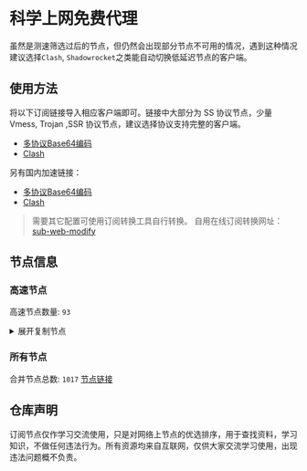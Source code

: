 # 科学上网免费代理

虽然是测速筛选过后的节点，但仍然会出现部分节点不可用的情况，遇到这种情况建议选择`Clash`, `Shadowrocket`之类能自动切换低延迟节点的客户端。

## 使用方法
将以下订阅链接导入相应客户端即可。链接中大部分为 SS 协议节点，少量 Vmess, Trojan ,SSR 协议节点，建议选择协议支持完整的客户端。

- [多协议Base64编码](https://raw.githubusercontent.com/csh77889900/TFP/master/Eternity)
- [Clash](https://raw.githubusercontent.com/csh77889900/TFP/master/Eternity.yaml)

另有国内加速链接：

- [多协议Base64编码](https://fastly.jsdelivr.net/gh/csh77889900/TFP@master/Eternity)
- [Clash](https://fastly.jsdelivr.net/gh/csh77889900/TFP@master/Eternity.yaml)


>需要其它配置可使用订阅转换工具自行转换。
>自用在线订阅转换网址：[sub-web-modify](https://sub.v1.mk/)

## 节点信息
### 高速节点
高速节点数量: `93`
<details>
  <summary>展开复制节点</summary>

    vmess://eyJ2IjoiMiIsInBzIjoi8J+HsPCfh7cg6Z+p5Zu9XzEwMjQwMDEiLCJhZGQiOiIxNDYuNTYuMTc0LjMxIiwicG9ydCI6IjgwODAiLCJ0eXBlIjoibm9uZSIsImlkIjoiYzJlYjVmZjgtNTA4ZC00MTAwLWUwY2EtOTczOWY0ZDFjNTJjIiwiYWlkIjoiMCIsIm5ldCI6IndzIiwicGF0aCI6Ii90Z0BoZXJoZXJvNiIsImhvc3QiOiIiLCJ0bHMiOiIifQ==
    vmess://eyJ2IjoiMiIsInBzIjoi8J+HrfCfh7AgZ2l0aHViLmNvbS9mcmVlZnEgLSDpppnmuK/ln47luILnlLXorq/mnInpmZDlhazlj7ggMTMiLCJhZGQiOiJoa3RkZG5zLmFpa3VuYXBwLmNvbSIsInBvcnQiOiI4MCIsInR5cGUiOiJub25lIiwiaWQiOiIxZTYzZjk5OS03NTUzLTQ2YzAtOTNlYi02NWI2NTUzZTFiZGUiLCJhaWQiOiIwIiwibmV0Ijoid3MiLCJwYXRoIjoiL2hrYm4iLCJob3N0Ijoic2FubWFvMTcuaGtibi5uLm9wdGFnZS5tb2UiLCJ0bHMiOiIifQ==
    vmess://eyJ2IjoiMiIsInBzIjoi8J+Hr/Cfh7UgVk0tVENQLU5BIPCfh6/wn4e1IEpQLTE0MC44My42My4zODI0NDQ1IPCfk6EgUElORy0yMTUuNzQtTVMiLCJhZGQiOiIxNDAuODMuNjMuMzgiLCJwb3J0IjoiMjQ0NDUiLCJ0eXBlIjoibm9uZSIsImlkIjoiOTRjNWVmMzctNGQ4Mi00OWY5LWM2MjQtZjAxMjU5Mzc0YTE3IiwiYWlkIjoiMCIsIm5ldCI6InRjcCIsInBhdGgiOiIvaGtibiIsImhvc3QiOiJzYW5tYW8xNy5oa2JuLm4ub3B0YWdlLm1vZSIsInRscyI6IiJ9
    ss://YWVzLTI1Ni1jZmI6YW1hem9uc2tyMDU@13.212.101.70:443#%F0%9F%87%B8%F0%9F%87%AC%2014%7C%F0%9F%87%B8%F0%9F%87%AC%20%E6%96%B0%E5%8A%A0%E5%9D%A1%E7%89%B9%E6%AE%8A%7C%40ripaojiedian
    vmess://eyJ2IjoiMiIsInBzIjoi8J+HuPCfh6wg5paw5Yqg5Z2hXzEwMjQwODMiLCJhZGQiOiJzaTIuMDl2cG4uY29tIiwicG9ydCI6IjgwIiwidHlwZSI6Im5vbmUiLCJpZCI6IjNjOTA2YmFiLTNiODYtNGZhMi1iN2EzLWYyYzYwZTE1OWRiNCIsImFpZCI6IjAiLCJuZXQiOiJ3cyIsInBhdGgiOiIvdm1lc3MvIiwiaG9zdCI6InNpMi4wOXZwbi5jb20iLCJ0bHMiOiIifQ==
    ss://YWVzLTEyOC1nY206MmNmYzRjNTgtODhjYi00ZTAwLTk5NzctZWYwYTM3NTU5YTIy@sz.cny.page:11536#%F0%9F%87%A8%F0%9F%87%B3%20Relay%20%F0%9F%87%B9%F0%9F%87%BC%20Taiwan%28ChatGPT%29%2003%20TG%40SSRSUB
    ss://Y2hhY2hhMjAtaWV0Zi1wb2x5MTMwNTpiNmJmOGYxMi03MmQ4LTQ3MGUtOWJlYS05NTQ1N2ZkMjQ5NDk@api-wx-4.rancho.gay:50110#%F0%9F%87%A8%F0%9F%87%B3%20Relay%20%F0%9F%87%B9%F0%9F%87%BC%20Taiwan%28ChatGPT%29%2035%20TG%40SSRSUB
    ss://Y2hhY2hhMjAtaWV0Zi1wb2x5MTMwNTpkNWRkMzcxYy0xMWRiLTRjZmItYjQ1OC0wNzJmMGZiZDBlMTg@catlog.flareai.science:15543#%F0%9F%87%AD%F0%9F%87%B0%20Relay%20%F0%9F%87%AD%F0%9F%87%B0%20Hong%20Kong%2003%20TG%40SSRSUB
    ss://YWVzLTEyOC1nY206ZGU0Njc3NjgtODU0MC00M2RlLTg4YTQtNzI5OWEyYmJlYWVj@03.xn--8fr22cd4k1m9c.cn:44521#%F0%9F%87%AD%F0%9F%87%B0%20Relay%20%F0%9F%87%AD%F0%9F%87%B0%20Hong%20Kong%2048%20TG%40SSRSUB
    ss://YWVzLTI1Ni1nY206YmIwZjE1NjgtNGNiMy00OTBkLTgyYzQtZjY1NDQ1NWNkMDdj@gzdx.jcnode.top:40002#%F0%9F%87%AD%F0%9F%87%B0%20Relay%20%F0%9F%87%AD%F0%9F%87%B0%20Hong%20Kong%2053%20TG%40SSRSUB
    ss://Y2hhY2hhMjAtaWV0Zi1wb2x5MTMwNTpmZDZiMDMxZS03YjM1LTQ3MTYtOGU1My0wNjBjNzU1YjUyNTk@zjcu.lele233.top:26111#%F0%9F%87%AD%F0%9F%87%B0%20Relay%20%F0%9F%87%AD%F0%9F%87%B0%20Hong%20Kong%28ChatGPT%29%2006%20TG%40SSRSUB
    ss://YWVzLTI1Ni1nY206YzE3YTEwMGMtYzgxNi00N2E5LTljYzYtYWIwNmFhY2MxMWI3@hk3.linghun3.xyz:40002#%F0%9F%87%AD%F0%9F%87%B0%20Relay%20%F0%9F%87%AD%F0%9F%87%B0%20Hong%20Kong%28ChatGPT%29%2026%20TG%40SSRSUB
    ss://Y2hhY2hhMjAtaWV0Zi1wb2x5MTMwNTowOGMwMDQxZS0xMDVlLTQzYjctOTYyNy1iMjhlOGY2MmZkMDA@gdcm.v-too.cloud:37532#%F0%9F%87%AF%F0%9F%87%B5%20Relay%20%F0%9F%87%AF%F0%9F%87%B5%20Japan%2001%20TG%40SSRSUB
    ss://Y2hhY2hhMjAtaWV0Zi1wb2x5MTMwNTpmNGVmNzU3YS0zZDBjLTQxMjYtYjQwOS03Njc1ZjdkYThhNmM@zf.678889.xyz:44012#%F0%9F%87%AF%F0%9F%87%B5%20Relay%20%F0%9F%87%AF%F0%9F%87%B5%20Japan%2010%20TG%40SSRSUB
    ss://YWVzLTEyOC1nY206NjY1MmE1MTctMzZkYS00ZGI0LTk2MDctMzI2YzJkYjlhYTcw@piniasg01.abbblog.xyz:37908#%F0%9F%87%B8%F0%9F%87%AC%20Relay%20%F0%9F%87%B8%F0%9F%87%AC%20Singapore%2001%20TG%40SSRSUB
    ss://YWVzLTEyOC1nY206YzE3YTEwMGMtYzgxNi00N2E5LTljYzYtYWIwNmFhY2MxMWI3@sg2.linghun3.xyz:40009#%F0%9F%87%B8%F0%9F%87%AC%20Relay%20%F0%9F%87%B8%F0%9F%87%AC%20Singapore%28ChatGPT%29%2019%20TG%40SSRSUB
    trojan://c39d5e05-3d06-317e-b5ca-e2f71b661570@azhj.xifasd.top:20767?allowInsecure=0&sni=ssl.ssl12.xyz#%F0%9F%87%A8%F0%9F%87%B3%20Relay%20%F0%9F%87%B9%F0%9F%87%BC%20Taiwan%28ChatGPT%29%2002%20TG%40SSRSUB
    trojan://bd1f1b56-631b-308e-9f48-ec4a1d97aeaf@gg.xn--gmqa02ag57d.com:36821?allowInsecure=0&sni=z262.hongkongnode.top#%F0%9F%87%A8%F0%9F%87%B3%20Relay%20%F0%9F%87%B9%F0%9F%87%BC%20Taiwan%28ChatGPT%29%2023%20TG%40SSRSUB
    trojan://2dbe179f-47b2-46e9-bf58-bd7f68c491a3@a006.zhuan99.men:10006?allowInsecure=0&sni=zhu.99ton.men#%F0%9F%87%A8%F0%9F%87%B3%20Relay%20%F0%9F%87%B9%F0%9F%87%BC%20Taiwan%28ChatGPT%29%2024%20TG%40SSRSUB
    trojan://6d9d7c53-3dcd-43bf-b60c-cac077817077@805tw.ljydw.top:443?allowInsecure=0&sni=805tw.ljydw.top#%F0%9F%87%A8%F0%9F%87%B3%20Taiwan%28ChatGPT%29%2009%20TG%40SSRSUB
    trojan://6d9d7c53-3dcd-43bf-b60c-cac077817077@0309tw.ljydw.top:443?allowInsecure=0&sni=0309tw.ljydw.top#%F0%9F%87%A8%F0%9F%87%B3%20Taiwan%28ChatGPT%29%2010%20TG%40SSRSUB
    trojan://6d9d7c53-3dcd-43bf-b60c-cac077817077@419tw.ljydw.top:443?allowInsecure=0&sni=419tw.ljydw.top#%F0%9F%87%A8%F0%9F%87%B3%20Taiwan%28ChatGPT%29%2022%20TG%40SSRSUB
    trojan://6d9d7c53-3dcd-43bf-b60c-cac077817077@625tw.ljydw.top:80?allowInsecure=0&sni=625tw.ljydw.top#%F0%9F%87%A8%F0%9F%87%B3%20Taiwan%28ChatGPT%29%2029%20TG%40SSRSUB
    trojan://a21e5380-7711-4c6d-af44-e6210e5436af@hk19.microsoftjs.top:443?allowInsecure=0#%F0%9F%87%AD%F0%9F%87%B0%20Hong%20Kong%2001%20TG%40SSRSUB
    trojan://be8b8f45-a290-4405-8699-ffeb07f3ee24@16.162.44.241:443?allowInsecure=0&sni=16-163-218-240.nhost.00cdn.com#%F0%9F%87%AD%F0%9F%87%B0%20Hong%20Kong%2005%20TG%40SSRSUB
    trojan://2dbe179f-47b2-46e9-bf58-bd7f68c491a3@a017.zhuan99.men:10017?allowInsecure=0&sni=zhu.99ton.men#%F0%9F%87%AD%F0%9F%87%B0%20Relay%20%F0%9F%87%AD%F0%9F%87%B0%20Hong%20Kong%2029%20TG%40SSRSUB
    trojan://2dbe179f-47b2-46e9-bf58-bd7f68c491a3@a001.zhuan99.men:10001?allowInsecure=0&sni=zhu.99ton.men#%F0%9F%87%AD%F0%9F%87%B0%20Relay%20%F0%9F%87%AD%F0%9F%87%B0%20Hong%20Kong%2032%20TG%40SSRSUB
    trojan://2dbe179f-47b2-46e9-bf58-bd7f68c491a3@a015.zhuan99.men:10015?allowInsecure=0&sni=zhu.99ton.men#%F0%9F%87%AD%F0%9F%87%B0%20Relay%20%F0%9F%87%AD%F0%9F%87%B0%20Hong%20Kong%2045%20TG%40SSRSUB
    trojan://6d9d7c53-3dcd-43bf-b60c-cac077817077@330hk02.ljydw.top:14433?allowInsecure=0&sni=330hk02.ljydw.top#%F0%9F%87%B8%F0%9F%87%AC%20Singapore%2006%20TG%40SSRSUB
    trojan://6d9d7c53-3dcd-43bf-b60c-cac077817077@330sg01.ljydw.top:14439?allowInsecure=0&sni=330sg01.ljydw.top#%F0%9F%87%B8%F0%9F%87%AC%20Singapore%2048%20TG%40SSRSUB
    ss://YWVzLTEyOC1nY206ZWQ1MzI1MWQtODNlYi00M2ZhLTk0MzktYjFiYzQ1YmY3Y2Ez@cdn.alibaba-kunlun.com:14107#%F0%9F%87%A8%F0%9F%87%B3%20Relay%20%F0%9F%87%B9%F0%9F%87%BC%20Taiwan%28ChatGPT%29%2033%20TG%40SSRSUB
    vmess://eyJ2IjoiMiIsInBzIjoi8J+HqPCfh7Mg5Y+w5rm+XzEwMjQwNDciLCJhZGQiOiJ5MWt0dzEua296b3cuY29tIiwicG9ydCI6IjEyMjkwIiwidHlwZSI6Im5vbmUiLCJpZCI6ImZjOTA5OWM3LWJlNDgtNGRkNS04YzVhLWZkNmZhMTRlNzRjMiIsImFpZCI6IjAiLCJuZXQiOiJ0Y3AiLCJwYXRoIjoiLyIsImhvc3QiOiIzMzBzZzAxLmxqeWR3LnRvcCIsInRscyI6IiJ9
    vmess://eyJ2IjoiMiIsInBzIjoi8J+HuPCfh6wg5paw5Yqg5Z2hXzEwMjQwODIiLCJhZGQiOiIxOC4xNDEuMTkyLjE2NSIsInBvcnQiOiIxNTkxNiIsInR5cGUiOiJub25lIiwiaWQiOiJiN2FmNzhkMS0xNjY2LTRmMjAtZmRhMC0wOWI2MDIxOWU2OTgiLCJhaWQiOiIwIiwibmV0Ijoid3MiLCJwYXRoIjoiLyIsImhvc3QiOiIiLCJ0bHMiOiIifQ==
    ss://YWVzLTEyOC1nY206YzE3YTEwMGMtYzgxNi00N2E5LTljYzYtYWIwNmFhY2MxMWI3@tw1.linghun3.xyz:40004#%F0%9F%87%A8%F0%9F%87%B3%20Relay%20%F0%9F%87%B9%F0%9F%87%BC%20Taiwan%28ChatGPT%29%2017%20TG%40SSRSUB
    vmess://eyJ2IjoiMiIsInBzIjoi8J+HuPCfh6wg5paw5Yqg5Z2hXzEwMjQwOTIiLCJhZGQiOiJzaTRjby4wOXZwbi5jb20iLCJwb3J0IjoiODAiLCJ0eXBlIjoibm9uZSIsImlkIjoiMDM0ZjdlODgtNTYxYS00ZmI5LWI5MTctNGFiMzM0M2I2NzU1IiwiYWlkIjoiMCIsIm5ldCI6IndzIiwicGF0aCI6Ii92bWVzcy8iLCJob3N0Ijoic2k0Y28uMDl2cG4uY29tIiwidGxzIjoiIn0=
    vmess://eyJ2IjoiMiIsInBzIjoi8J+Hr/Cfh7Ug5pel5pysXzEwMjQyMjciLCJhZGQiOiJvcmEtanA1LmNvdS5nYXkiLCJwb3J0IjoiMjA0MDIiLCJ0eXBlIjoibm9uZSIsImlkIjoiZmM5MDk5YzctYmU0OC00ZGQ1LThjNWEtZmQ2ZmExNGU3NGMyIiwiYWlkIjoiMCIsIm5ldCI6InRjcCIsInBhdGgiOiIvdm1lc3MvIiwiaG9zdCI6InNpNGNvLjA5dnBuLmNvbSIsInRscyI6IiJ9
    vmess://eyJ2IjoiMiIsInBzIjoi8J+Hr/Cfh7UgZ2l0aHViLmNvbS9mcmVlZnEgLSDml6XmnKzkuJzkuqxMaW5vZGXmlbDmja7kuK3lv4MgMSIsImFkZCI6InY2LjU4MzE4MS54eXoiLCJwb3J0IjoiODAiLCJ0eXBlIjoibm9uZSIsImlkIjoiNTYxZDk1MzMtZTIwYS00ZmYwLTgzZDQtODBkMGNjNTg4ZGZiIiwiYWlkIjoiMCIsIm5ldCI6IndzIiwicGF0aCI6Ii8iLCJob3N0IjoidjYuNTgzMTgxLnh5eiIsInRscyI6IiJ9
    ss://YWVzLTEyOC1nY206YzE3YTEwMGMtYzgxNi00N2E5LTljYzYtYWIwNmFhY2MxMWI3@tw2.linghun3.xyz:40005#%F0%9F%87%A8%F0%9F%87%B3%20Relay%20%F0%9F%87%B9%F0%9F%87%BC%20Taiwan%28ChatGPT%29%2016%20TG%40SSRSUB
    vmess://eyJ2IjoiMiIsInBzIjoi8J+HsPCfh7cg6Z+p5Zu9XzEwMjQwNzAiLCJhZGQiOiJvcmEta3I0LmNvdS5nYXkiLCJwb3J0IjoiMjQ2MDIiLCJ0eXBlIjoibm9uZSIsImlkIjoiZmM5MDk5YzctYmU0OC00ZGQ1LThjNWEtZmQ2ZmExNGU3NGMyIiwiYWlkIjoiMCIsIm5ldCI6InRjcCIsInBhdGgiOiIvIiwiaG9zdCI6InY2LjU4MzE4MS54eXoiLCJ0bHMiOiIifQ==
    vmess://eyJ2IjoiMiIsInBzIjoi8J+HuPCfh6wgZ2l0aHViLmNvbS9mcmVlZnEgLSDmlrDliqDlnaFPVkggOCIsImFkZCI6IjEzOS45OS45MS45NSIsInBvcnQiOiI0NDMiLCJ0eXBlIjoibm9uZSIsImlkIjoiYzAxNTY0NTEtNGVmYi00NWUyLTg0ZmMtOGQzMTVjNDY1MGRiIiwiYWlkIjoiMzIiLCJuZXQiOiJ0Y3AiLCJwYXRoIjoiLyIsImhvc3QiOiJ2Ni41ODMxODEueHl6IiwidGxzIjoiIn0=
    vmess://eyJ2IjoiMiIsInBzIjoi8J+Hr/Cfh7UgZ2l0aHViLmNvbS9mcmVlZnEgLSDml6XmnKzkuJzkuqxMaW5vZGXmlbDmja7kuK3lv4MgMTYiLCJhZGQiOiIxNzIuMTA1LjIxOS4xOCIsInBvcnQiOiI0NDMiLCJ0eXBlIjoibm9uZSIsImlkIjoiOTI3MDk0ZDMtZDY3OC00NzYzLTg1OTEtZTI0MGQwYmNhZTg3IiwiYWlkIjoiMCIsIm5ldCI6IndzIiwicGF0aCI6Ii8iLCJob3N0IjoiIiwidGxzIjoidGxzIn0=
    vmess://eyJ2IjoiMiIsInBzIjoi8J+Hr/Cfh7UgZ2l0aHViLmNvbS9mcmVlZnEgLSDml6XmnKzkuJzkuqxQRUcgVEVDSCAxOCIsImFkZCI6IjEwNC4yMzMuMjQwLjU5IiwicG9ydCI6IjQ0MyIsInR5cGUiOiJub25lIiwiaWQiOiI0MTgwNDhhZi1hMjkzLTRiOTktOWIwYy05OGNhMzU4MGRkMjQiLCJhaWQiOiI2NCIsIm5ldCI6IndzIiwicGF0aCI6Ii8iLCJob3N0IjoiMTA0LjIzMy4yNDAuNTkiLCJ0bHMiOiJ0bHMifQ==
    vmess://eyJ2IjoiMiIsInBzIjoi8J+HqPCfh7MgbWF0dGtheWRpYXJ5LmNvbXzkuK3lm73lj7Dmub4oVFcpVGFpd2FuL0NpdHlPZmZpY2VfMiIsImFkZCI6IjYxLjIyMi4yMDIuMTQwIiwicG9ydCI6IjMzNzkyIiwidHlwZSI6Im5vbmUiLCJpZCI6ImU1NWNkMTgyLTAxYjAtNGZiNy1hNTEwLTM2MzcwMWE0OTFjNSIsImFpZCI6IjAiLCJuZXQiOiJ3cyIsInBhdGgiOiIvIiwiaG9zdCI6IiIsInRscyI6IiJ9
    vmess://eyJ2IjoiMiIsInBzIjoi8J+HrfCfh7AgbWF0dGtheWRpYXJ5LmNvbXzkuK3lm73pppnmuK8v5Lit5Zu95Y+w5rm+KENOKUNoaW5hL1NoZW56aGVuL+Wwj+S4nOeahOeoi+W6j+acquiDveeyvuWHhuivhuWIqyjlj6/og73mmK/kuK3ovazoioLngrkpXzMiLCJhZGQiOiJWMTA0LmJncG5ldC50b3AiLCJwb3J0IjoiMjYxMDQiLCJ0eXBlIjoibm9uZSIsImlkIjoiZWYzNjFjODMtOGI4OS0zOTUwLTljOWItNmNjYzE3N2U2Mjg1IiwiYWlkIjoiMCIsIm5ldCI6IndzIiwicGF0aCI6Ii9hZG1pbiIsImhvc3QiOiJWMTA0LmJncG5ldC50b3AiLCJ0bHMiOiIifQ==
    vmess://eyJ2IjoiMiIsInBzIjoi8J+HuvCfh7gg576O5Zu9XzEwMjQzOTEiLCJhZGQiOiI0NS43Ny4xNjcuMTM3IiwicG9ydCI6IjgwIiwidHlwZSI6Im5vbmUiLCJpZCI6ImZmODVhMmViLTVjZWYtNDlhMy1lOTY5LWY1MjdmZjhmNDE2NyIsImFpZCI6IjAiLCJuZXQiOiJ3cyIsInBhdGgiOiIvIiwiaG9zdCI6IjQ1Ljc3LjE2Ny4xMzciLCJ0bHMiOiIifQ==
    vmess://eyJ2IjoiMiIsInBzIjoi8J+HqPCfh6Yg5Yqg5ou/5aSnIDE4OSIsImFkZCI6IjEwNC4yMS4yNC4xNjgiLCJwb3J0IjoiODQ0MyIsInR5cGUiOiJub25lIiwiaWQiOiI4NzRhNjBjZC1mMDk5LTQ5OWEtOGFlZS1lNDYwNmNjZjNlODYiLCJhaWQiOiIwIiwibmV0Ijoid3MiLCJwYXRoIjoiLyIsImhvc3QiOiJub21vcmUuaGlkZWlwLnRrIiwidGxzIjoidGxzIn0=
    vmess://eyJ2IjoiMiIsInBzIjoi8J+HqPCfh6Yg5Yqg5ou/5aSnIDE3NiIsImFkZCI6Im5vbW9yZS5oaWRlaXAudGsiLCJwb3J0IjoiODQ0MyIsInR5cGUiOiJub25lIiwiaWQiOiI4NzRhNjBjZC1mMDk5LTQ5OWEtOGFlZS1lNDYwNmNjZjNlODYiLCJhaWQiOiIwIiwibmV0Ijoid3MiLCJwYXRoIjoiLyIsImhvc3QiOiJub21vcmUuaGlkZWlwLnRrIiwidGxzIjoidGxzIn0=
    vmess://eyJ2IjoiMiIsInBzIjoi8J+HqPCfh6Yg5Yqg5ou/5aSnIDE5MyIsImFkZCI6IjEwNC4xNy44NC44MiIsInBvcnQiOiI4ODgwIiwidHlwZSI6Im5vbmUiLCJpZCI6IjRiNWU0NTY1LTMyMmYtNDIyMy1hODkxLTc4YTg0ZjE4OTcyNiIsImFpZCI6IjAiLCJuZXQiOiJ3cyIsInBhdGgiOiIvWFEyV0NhMjlqZkRNMjVHQmNiblEiLCJob3N0IjoicG9sYW5kLnlqMjAyMi5ncSIsInRscyI6IiJ9
    vmess://eyJ2IjoiMiIsInBzIjoi8J+HuvCfh7gg576O5Zu9XzEwMjQyMzciLCJhZGQiOiIxNzIuNjcuMjI5LjM1IiwicG9ydCI6IjIwODYiLCJ0eXBlIjoibm9uZSIsImlkIjoiNThmZTE1NDItNTI5MC00MGFkLTgxNWEtNzc3MDdhODFhZmU1IiwiYWlkIjoiMCIsIm5ldCI6IndzIiwicGF0aCI6Ii9JT2ViaExNaGwxQ1RiRkhiTDk1bXlmUlgyIiwiaG9zdCI6ImNhNi50ZWhtZTEwMC5mdW4iLCJ0bHMiOiIifQ==
    vmess://eyJ2IjoiMiIsInBzIjoi8J+HuvCfh7gg576O5Zu9XzEwMjQyNDAiLCJhZGQiOiIxNzIuNjcuMjI5LjM5IiwicG9ydCI6IjIwODYiLCJ0eXBlIjoibm9uZSIsImlkIjoiNThmZTE1NDItNTI5MC00MGFkLTgxNWEtNzc3MDdhODFhZmU1IiwiYWlkIjoiMCIsIm5ldCI6IndzIiwicGF0aCI6Ii9JT2ViaExNaGwxQ1RiRkhiTDk1bXlmUlgyIiwiaG9zdCI6ImNhNi50ZWhtZTEwMC5mdW4iLCJ0bHMiOiIifQ==
    vmess://eyJ2IjoiMiIsInBzIjoiVVNfMTAiLCJhZGQiOiIxMzguMi4xNS4yMyIsInBvcnQiOiI0NjM3MCIsInR5cGUiOiJub25lIiwiaWQiOiI5OTgxNTFlNS0wYmM1LTQzNzctZTM5MC1jNDFiYjI2ZmRkMGMiLCJhaWQiOiIwIiwibmV0IjoidGNwIiwicGF0aCI6Ii9JT2ViaExNaGwxQ1RiRkhiTDk1bXlmUlgyIiwiaG9zdCI6ImNhNi50ZWhtZTEwMC5mdW4iLCJ0bHMiOiIifQ==
    vmess://eyJ2IjoiMiIsInBzIjoi8J+HuvCfh7ggVjAwMi0tVVMt5LuY6LS55o6o6I2QZGxqLnRmL3NzcnN1YiIsImFkZCI6Im5zMS52Mi12aXAuZnVuIiwicG9ydCI6IjgwODAiLCJ0eXBlIjoibm9uZSIsImlkIjoiZDNmODMwYTItMjA1YS00YmJhLWE3Y2EtNWU4Nzg5OWFjMDRkIiwiYWlkIjoiMCIsIm5ldCI6IndzIiwicGF0aCI6Ii9hcGkvdjMvZG93bmxvYWQuZ2V0RmlsZSIsImhvc3QiOiJzc3JzdWIudjAxLnNzcnN1Yi5jb20iLCJ0bHMiOiIifQ==
    vmess://eyJ2IjoiMiIsInBzIjoi8J+HuvCfh7ggVjAwMy0tVVMt5LuY6LS55o6o6I2QZGxqLnRmL3NzcnN1YiIsImFkZCI6ImNmLWx0LnNoYXJlY2VudHJlLm9ubGluZSIsInBvcnQiOiI4MDgwIiwidHlwZSI6Im5vbmUiLCJpZCI6ImQzZjgzMGEyLTIwNWEtNGJiYS1hN2NhLTVlODc4OTlhYzA0ZCIsImFpZCI6IjAiLCJuZXQiOiJ3cyIsInBhdGgiOiIvYXBpL3YzL2Rvd25sb2FkLmdldEZpbGUiLCJob3N0Ijoic3Nyc3ViLnYwMS5zc3JzdWIuY29tIiwidGxzIjoiIn0=
    vmess://eyJ2IjoiMiIsInBzIjoi8J+HuvCfh7ggVjAwNS0tVVMt5LuY6LS55o6o6I2QZGxqLnRmL3NzcnN1YiIsImFkZCI6Im5zMS52Mi12aXAuZnVuIiwicG9ydCI6IjgwODAiLCJ0eXBlIjoibm9uZSIsImlkIjoiZDNmODMwYTItMjA1YS00YmJhLWE3Y2EtNWU4Nzg5OWFjMDRkIiwiYWlkIjoiMCIsIm5ldCI6IndzIiwicGF0aCI6Ii9hcGkvdjMvZG93bmxvYWQuZ2V0RmlsZSIsImhvc3QiOiJzc3JzdWIudjAzLnNzcnN1Yi5jb20iLCJ0bHMiOiIifQ==
    vmess://eyJ2IjoiMiIsInBzIjoi8J+HuvCfh7ggVjAwNi0tVVMt5LuY6LS55o6o6I2QZGxqLnRmL3NzcnN1YiIsImFkZCI6ImNmLWx0LnNoYXJlY2VudHJlLm9ubGluZSIsInBvcnQiOiI4MDgwIiwidHlwZSI6Im5vbmUiLCJpZCI6ImQzZjgzMGEyLTIwNWEtNGJiYS1hN2NhLTVlODc4OTlhYzA0ZCIsImFpZCI6IjAiLCJuZXQiOiJ3cyIsInBhdGgiOiIvYXBpL3YzL2Rvd25sb2FkLmdldEZpbGUiLCJob3N0Ijoic3Nyc3ViLnYwMy5zc3JzdWIuY29tIiwidGxzIjoiIn0=
    vmess://eyJ2IjoiMiIsInBzIjoi8J+HuvCfh7ggVjAwNy0tVVMt5LuY6LS55o6o6I2QZGxqLnRmL3NzcnN1YiIsImFkZCI6InNpbmdhcG9yZS5jb20iLCJwb3J0IjoiODA4MCIsInR5cGUiOiJub25lIiwiaWQiOiJkM2Y4MzBhMi0yMDVhLTRiYmEtYTdjYS01ZTg3ODk5YWMwNGQiLCJhaWQiOiIwIiwibmV0Ijoid3MiLCJwYXRoIjoiL2FwaS92My9kb3dubG9hZC5nZXRGaWxlIiwiaG9zdCI6InNzcnN1Yi52MDAxLnNzcnN1Yi5jb20iLCJ0bHMiOiIifQ==
    vmess://eyJ2IjoiMiIsInBzIjoi8J+HuvCfh7ggVjAwOC0tVVMt5LuY6LS55o6o6I2QZGxqLnRmL3NzcnN1YiIsImFkZCI6Im5zMS52Mi12aXAuZnVuIiwicG9ydCI6IjgwODAiLCJ0eXBlIjoibm9uZSIsImlkIjoiZDNmODMwYTItMjA1YS00YmJhLWE3Y2EtNWU4Nzg5OWFjMDRkIiwiYWlkIjoiMCIsIm5ldCI6IndzIiwicGF0aCI6Ii9hcGkvdjMvZG93bmxvYWQuZ2V0RmlsZSIsImhvc3QiOiJzc3JzdWIudjAwMS5zc3JzdWIuY29tIiwidGxzIjoiIn0=
    vmess://eyJ2IjoiMiIsInBzIjoi8J+HuvCfh7ggVjAwOS0tVVMt5LuY6LS55o6o6I2QZGxqLnRmL3NzcnN1YiIsImFkZCI6ImNmLWx0LnNoYXJlY2VudHJlLm9ubGluZSIsInBvcnQiOiI4MDgwIiwidHlwZSI6Im5vbmUiLCJpZCI6ImQzZjgzMGEyLTIwNWEtNGJiYS1hN2NhLTVlODc4OTlhYzA0ZCIsImFpZCI6IjAiLCJuZXQiOiJ3cyIsInBhdGgiOiIvYXBpL3YzL2Rvd25sb2FkLmdldEZpbGUiLCJob3N0Ijoic3Nyc3ViLnYwMDEuc3Nyc3ViLmNvbSIsInRscyI6IiJ9
    vmess://eyJ2IjoiMiIsInBzIjoi8J+HuvCfh7ggVjAxMS0tVVMt5LuY6LS55o6o6I2QZGxqLnRmL3NzcnN1YiIsImFkZCI6Im5zMS52Mi12aXAuZnVuIiwicG9ydCI6IjgwODAiLCJ0eXBlIjoibm9uZSIsImlkIjoiZDNmODMwYTItMjA1YS00YmJhLWE3Y2EtNWU4Nzg5OWFjMDRkIiwiYWlkIjoiMCIsIm5ldCI6IndzIiwicGF0aCI6Ii9hcGkvdjMvZG93bmxvYWQuZ2V0RmlsZSIsImhvc3QiOiJzc3JzdWIudjAwMi5zc3JzdWIuY29tIiwidGxzIjoiIn0=
    vmess://eyJ2IjoiMiIsInBzIjoi8J+HuvCfh7ggVjAxMi0tVVMt5LuY6LS55o6o6I2QZGxqLnRmL3NzcnN1YiIsImFkZCI6ImNmLWx0LnNoYXJlY2VudHJlLm9ubGluZSIsInBvcnQiOiI4MDgwIiwidHlwZSI6Im5vbmUiLCJpZCI6ImQzZjgzMGEyLTIwNWEtNGJiYS1hN2NhLTVlODc4OTlhYzA0ZCIsImFpZCI6IjAiLCJuZXQiOiJ3cyIsInBhdGgiOiIvYXBpL3YzL2Rvd25sb2FkLmdldEZpbGUiLCJob3N0Ijoic3Nyc3ViLnYwMDIuc3Nyc3ViLmNvbSIsInRscyI6IiJ9
    vmess://eyJ2IjoiMiIsInBzIjoi8J+HuvCfh7ggVjAxMy0tVVMt5LuY6LS55o6o6I2QZGxqLnRmL3NzcnN1YiIsImFkZCI6InNpbmdhcG9yZS5jb20iLCJwb3J0IjoiODA4MCIsInR5cGUiOiJub25lIiwiaWQiOiJkM2Y4MzBhMi0yMDVhLTRiYmEtYTdjYS01ZTg3ODk5YWMwNGQiLCJhaWQiOiIwIiwibmV0Ijoid3MiLCJwYXRoIjoiL2FwaS92My9kb3dubG9hZC5nZXRGaWxlIiwiaG9zdCI6InNzcnN1Yi52MDAzLnNzcnN1Yi5jb20iLCJ0bHMiOiIifQ==
    vmess://eyJ2IjoiMiIsInBzIjoi8J+HuvCfh7ggVjAxNC0tVVMt5LuY6LS55o6o6I2QZGxqLnRmL3NzcnN1YiIsImFkZCI6Im5zMS52Mi12aXAuZnVuIiwicG9ydCI6IjgwODAiLCJ0eXBlIjoibm9uZSIsImlkIjoiZDNmODMwYTItMjA1YS00YmJhLWE3Y2EtNWU4Nzg5OWFjMDRkIiwiYWlkIjoiMCIsIm5ldCI6IndzIiwicGF0aCI6Ii9hcGkvdjMvZG93bmxvYWQuZ2V0RmlsZSIsImhvc3QiOiJzc3JzdWIudjAwMy5zc3JzdWIuY29tIiwidGxzIjoiIn0=
    vmess://eyJ2IjoiMiIsInBzIjoi8J+HuvCfh7ggVjAxNy0tVVMt5LuY6LS55o6o6I2QZGxqLnRmL3NzcnN1YiIsImFkZCI6Im5zMS52Mi12aXAuZnVuIiwicG9ydCI6IjgwODAiLCJ0eXBlIjoibm9uZSIsImlkIjoiZDNmODMwYTItMjA1YS00YmJhLWE3Y2EtNWU4Nzg5OWFjMDRkIiwiYWlkIjoiMCIsIm5ldCI6IndzIiwicGF0aCI6Ii9hcGkvdjMvZG93bmxvYWQuZ2V0RmlsZSIsImhvc3QiOiJzc3JzdWIudjAwNC5zc3JzdWIuY29tIiwidGxzIjoiIn0=
    vmess://eyJ2IjoiMiIsInBzIjoi8J+HuvCfh7ggVjAyMC0tVVMt5LuY6LS55o6o6I2QZGxqLnRmL3NzcnN1YiIsImFkZCI6Im5zMS52Mi12aXAuZnVuIiwicG9ydCI6IjgwODAiLCJ0eXBlIjoibm9uZSIsImlkIjoiZDNmODMwYTItMjA1YS00YmJhLWE3Y2EtNWU4Nzg5OWFjMDRkIiwiYWlkIjoiMCIsIm5ldCI6IndzIiwicGF0aCI6Ii9hcGkvdjMvZG93bmxvYWQuZ2V0RmlsZSIsImhvc3QiOiJzc3JzdWIudjAwNS5zc3JzdWIuY29tIiwidGxzIjoiIn0=
    vmess://eyJ2IjoiMiIsInBzIjoi8J+HuvCfh7ggVjAyMy0tVVMt5LuY6LS55o6o6I2QZGxqLnRmL3NzcnN1YiIsImFkZCI6Im5zMS52Mi12aXAuZnVuIiwicG9ydCI6IjgwODAiLCJ0eXBlIjoibm9uZSIsImlkIjoiZDNmODMwYTItMjA1YS00YmJhLWE3Y2EtNWU4Nzg5OWFjMDRkIiwiYWlkIjoiMCIsIm5ldCI6IndzIiwicGF0aCI6Ii9hcGkvdjMvZG93bmxvYWQuZ2V0RmlsZSIsImhvc3QiOiJzc3JzdWIudjAwNi5zc3JzdWIuY29tIiwidGxzIjoiIn0=
    vmess://eyJ2IjoiMiIsInBzIjoi8J+HuvCfh7ggVjAyNC0tVVMt5LuY6LS55o6o6I2QZGxqLnRmL3NzcnN1YiIsImFkZCI6ImNmLWx0LnNoYXJlY2VudHJlLm9ubGluZSIsInBvcnQiOiI4MDgwIiwidHlwZSI6Im5vbmUiLCJpZCI6ImQzZjgzMGEyLTIwNWEtNGJiYS1hN2NhLTVlODc4OTlhYzA0ZCIsImFpZCI6IjAiLCJuZXQiOiJ3cyIsInBhdGgiOiIvYXBpL3YzL2Rvd25sb2FkLmdldEZpbGUiLCJob3N0Ijoic3Nyc3ViLnYwMDYuc3Nyc3ViLmNvbSIsInRscyI6IiJ9
    ss://Y2hhY2hhMjAtaWV0Zi1wb2x5MTMwNTpiOTY0ZTA3Yi0yYTU0LTQ4MGMtOWVhMC1hZDUzMTRhMDk1MDc@00.node.vmssr.info:30002#%F0%9F%87%BA%F0%9F%87%B8%20Relay%20%F0%9F%87%BA%F0%9F%87%B8%20United%20States%28ChatGPT%29%2012%20TG%40SSRSUB
    trojan://2dbe179f-47b2-46e9-bf58-bd7f68c491a3@a004.zhuan99.men:10004?allowInsecure=0&sni=trj.rollingnext.co.uk#%F0%9F%87%AB%F0%9F%87%B7%20TR-TCP-TLS%20%F0%9F%87%AB%F0%9F%87%B7%20FR-13.37.104.17022222%20%F0%9F%93%A1%20PING-086.08-MS
    vmess://eyJ2IjoiMiIsInBzIjoi5pyq55+lXzEwMjQxNDYiLCJhZGQiOiIxMDQuMTguODcuMjEiLCJwb3J0IjoiODg4MCIsInR5cGUiOiJub25lIiwiaWQiOiI0YjVlNDU2NS0zMjJmLTQyMjMtYTg5MS03OGE4NGYxODk3MjYiLCJhaWQiOiIwIiwibmV0Ijoid3MiLCJwYXRoIjoiL1hRMldDYTI5amZETTI1R0JjYm5RIiwiaG9zdCI6InBvbGFuZC55ajIwMjIuZ3EiLCJ0bHMiOiIifQ==
    vmess://eyJ2IjoiMiIsInBzIjoi8J+Hs/Cfh7Eg6I235YWwIDAwNCIsImFkZCI6Im1pbmcyLmtpd2lyZWljaC5jb20iLCJwb3J0IjoiNDQzIiwidHlwZSI6Im5vbmUiLCJpZCI6IjE4ZTVmNDBmLWJkYTYtNGMxNS05MzM0LWU4N2NkYTYwNDdhZiIsImFpZCI6IjAiLCJuZXQiOiJ3cyIsInBhdGgiOiIvcmF5IiwiaG9zdCI6Im1pbmcyLmtpd2lyZWljaC5jb20iLCJ0bHMiOiJ0bHMifQ==
    vmess://eyJ2IjoiMiIsInBzIjoiVEfpopHpgZNAaGthYTDilpPkuK3lm70iLCJhZGQiOiIxMTIuMjkuOTQuMjIiLCJwb3J0IjoiNTMzMDAiLCJ0eXBlIjoibm9uZSIsImlkIjoiNDE4MDQ4YWYtYTI5My00Yjk5LTliMGMtOThjYTM1ODBkZDI0IiwiYWlkIjoiNjQiLCJuZXQiOiJ0Y3AiLCJwYXRoIjoiL3JheSIsImhvc3QiOiJtaW5nMi5raXdpcmVpY2guY29tIiwidGxzIjoiIn0=
    ss://YWVzLTI1Ni1nY206Rm9PaUdsa0FBOXlQRUdQ@169.197.143.232:7307#ZZ_21
    vmess://eyJ2IjoiMiIsInBzIjoiUmVsYXlfLfCfh6zwn4enR0JfMDYiLCJhZGQiOiJubnYuY2hpdGFjZG4ueHl6IiwicG9ydCI6IjU0MjQyIiwidHlwZSI6Im5vbmUiLCJpZCI6ImYyMzkzZDgyLTk0YzQtNGIxMi04MjY3LTI5M2E3NTAwZTQ4NyIsImFpZCI6IjAiLCJuZXQiOiJ0Y3AiLCJwYXRoIjoiL3JheSIsImhvc3QiOiJtaW5nMi5raXdpcmVpY2guY29tIiwidGxzIjoiIn0=
    vmess://eyJ2IjoiMiIsInBzIjoi5YWs55uK5py65Zy6c3ViLnNzcnN1Yi5jb20iLCJhZGQiOiJzdWIuc3Nyc3ViLmNvbSIsInBvcnQiOiI1MjI4NiIsInR5cGUiOiJub25lIiwiaWQiOiIwODEwMzc5OC00MTRlLTMyYjYtODc0OC0yNTA3NzMyZDJjNTEiLCJhaWQiOiIyIiwibmV0IjoidGNwIiwicGF0aCI6Ii9yYXkiLCJob3N0IjoibWluZzIua2l3aXJlaWNoLmNvbSIsInRscyI6IiJ9
    vmess://eyJ2IjoiMiIsInBzIjoiQFNTUlNVQi1WMDEt5LuY6LS55o6o6I2QZGxqLnRmL3NzcnN1YiIsImFkZCI6IjE0Mi40LjExMC4xNDQiLCJwb3J0IjoiMzAwMDAiLCJ0eXBlIjoibm9uZSIsImlkIjoiNjhkMjM4Y2UtM2NhMS00NmRjLWI4MzMtYTA5MTZjODI5YWQzIiwiYWlkIjoiNjQiLCJuZXQiOiJ3cyIsInBhdGgiOiIvcGF0aC8xNjk2NTk4MDEzODUxIiwiaG9zdCI6Ind3dy4yODI1MTY1OC54eXoiLCJ0bHMiOiJ0bHMifQ==
    vmess://eyJ2IjoiMiIsInBzIjoiQFNTUlNVQi1WMDIt5LuY6LS55o6o6I2QZGxqLnRmL3NzcnN1YiIsImFkZCI6ImNmLnl4LmFsdWUubGluayIsInBvcnQiOiIyMDUyIiwidHlwZSI6Im5vbmUiLCJpZCI6ImZlNWVkZjA0LWMyYWYtNGFjNS04NGVlLTE2ZDQzMDI0ZGVjYiIsImFpZCI6IjAiLCJuZXQiOiJ3cyIsInBhdGgiOiIvIiwiaG9zdCI6InVzLnd4LmFsdWUubGluayIsInRscyI6IiJ9
    vmess://eyJ2IjoiMiIsInBzIjoiQFNTUlNVQi1WMDMt5LuY6LS55o6o6I2QZGxqLnRmL3NzcnN1YiIsImFkZCI6IjY3LjIxLjkwLjUiLCJwb3J0IjoiNDQzIiwidHlwZSI6Im5vbmUiLCJpZCI6IjI4ZGQ2YzI2LTA1YTUtNGJiYS04YTVkLTA1MmI3MGFjMTNiMiIsImFpZCI6IjY0IiwibmV0Ijoid3MiLCJwYXRoIjoiL3BhdGgvMTY5NDQyOTkwODc0OCIsImhvc3QiOiJ3d3cuNzU0MDk4NTQueHl6IiwidGxzIjoidGxzIn0=
    vmess://eyJ2IjoiMiIsInBzIjoi5Lit5Zu9LXZtZXNzLTEwNi4xMi4xNjguMTMxMzE1Ni3lj6/nlKgt55u06L+eLeWujOWFqOS4jeaUr+aMgU5GIiwiYWRkIjoiMTA2LjEyLjE2OC4xMyIsInBvcnQiOiIxMzE1NiIsInR5cGUiOiJub25lIiwiaWQiOiI5YmY0Y2JhNC05ZTllLTRkYTQtOGU2NS1mN2M0ODdjNTM5ZGYiLCJhaWQiOiI0IiwibmV0Ijoid3MiLCJwYXRoIjoiLyIsImhvc3QiOiIiLCJ0bHMiOiIifQ==
    vmess://eyJ2IjoiMiIsInBzIjoiQFNTUlNVQi1WMDYt5LuY6LS55o6o6I2QZGxqLnRmL3NzcnN1YiIsImFkZCI6ImZkLnNoYWJpamljaGFuZy5jb20iLCJwb3J0IjoiODAiLCJ0eXBlIjoibm9uZSIsImlkIjoiNWU0OGE0OTctZjRhZS00MTI5LWFmZDYtYmEyNmQ3NWI3OTJhIiwiYWlkIjoiMCIsIm5ldCI6IndzIiwicGF0aCI6Ii8iLCJob3N0IjoibXJiLnNoYWJpamljaGFuZy5jb20iLCJ0bHMiOiIifQ==
    vmess://eyJ2IjoiMiIsInBzIjoiQFNTUlNVQi1WMDct5LuY6LS55o6o6I2QZGxqLnRmL3NzcnN1YiIsImFkZCI6IjQ1LjE5OS4xMzguMjIyIiwicG9ydCI6IjMwMDAwIiwidHlwZSI6Im5vbmUiLCJpZCI6IjRlYzBhZTYyLWRlMDktNDAyOS05MDRhLTAzMTNkNDYyOGVjZiIsImFpZCI6IjY0IiwibmV0Ijoid3MiLCJwYXRoIjoiL3BhdGgvMTY5NjI1MTY5MzA0OCIsImhvc3QiOiJ3d3cuMTkyMjkzNjIueHl6IiwidGxzIjoidGxzIn0=
    vmess://eyJ2IjoiMiIsInBzIjoiQFNTUlNVQi1WMDgt5LuY6LS55o6o6I2QZGxqLnRmL3NzcnN1YiIsImFkZCI6IjQ1LjE5OS4xMzguMTUyIiwicG9ydCI6IjMwMDAwIiwidHlwZSI6Im5vbmUiLCJpZCI6IjQxODA0OGFmLWEyOTMtNGI5OS05YjBjLTk4Y2E0NjkwZGQyNCIsImFpZCI6IjY0IiwibmV0Ijoid3MiLCJwYXRoIjoiL3BhdGgvMTY5NjU5ODAxMzg1MSIsImhvc3QiOiJ3d3cuMzI1MjIxNzgueHl6IiwidGxzIjoidGxzIn0=
    vmess://eyJ2IjoiMiIsInBzIjoiQFNTUlNVQi1WMDkt5LuY6LS55o6o6I2QZGxqLnRmL3NzcnN1YiIsImFkZCI6ImZkLnNoYWJpamljaGFuZy5jb20iLCJwb3J0IjoiODAiLCJ0eXBlIjoibm9uZSIsImlkIjoiODFmYzExNGUtNDRkNy00NGM3LTk5MTItOTQyNDUzYjAzMTU0IiwiYWlkIjoiMCIsIm5ldCI6IndzIiwicGF0aCI6Ii8iLCJob3N0IjoibXMuc2hhYmlqaWNoYW5nLmNvbSIsInRscyI6IiJ9
    vmess://eyJ2IjoiMiIsInBzIjoiQFNTUlNVQi1WMTAt5LuY6LS55o6o6I2QZGxqLnRmL3NzcnN1YiIsImFkZCI6IjE2Mi4xNTkuMjUzLjI4IiwicG9ydCI6IjgwIiwidHlwZSI6Im5vbmUiLCJpZCI6IjA3MzM2MGQ5LTcyY2ItNGJhNS05YTQwLThhYzZjZDkxODM1NiIsImFpZCI6IjAiLCJuZXQiOiJ3cyIsInBhdGgiOiIvIiwiaG9zdCI6InNscy5zaGFiaWppY2hhbmcuY29tIiwidGxzIjoiIn0=
    vmess://eyJ2IjoiMiIsInBzIjoiQFNTUlNVQi1WMTEt5LuY6LS55o6o6I2QZGxqLnRmL3NzcnN1YiIsImFkZCI6IjE3Mi42Ny44Ny4xOTciLCJwb3J0IjoiODAiLCJ0eXBlIjoibm9uZSIsImlkIjoiYTU2OTZhMDMtMWM5Zi00MDE4LTk1MTAtNThlN2JmYmI1ZjVmIiwiYWlkIjoiMCIsIm5ldCI6IndzIiwicGF0aCI6Ii8iLCJob3N0IjoieWxzbC5zaGFiaWppY2hhbmcuY29tIiwidGxzIjoiIn0=
    ss://Y2hhY2hhMjAtaWV0Zi1wb2x5MTMwNTo3MjgyMjliOS0xNjRlLTQ1Y2ItYmZiMy04OTZiM2EwNTZhMTg@node03.gde52px1vwf5q6301fxn.catapi.management:41804#%F0%9F%87%A6%F0%9F%87%B7%20Relay%20%F0%9F%87%A6%F0%9F%87%B7%20Argentina%2001%20TG%40SSRSUB
    ss://YWVzLTEyOC1nY206YzE3YTEwMGMtYzgxNi00N2E5LTljYzYtYWIwNmFhY2MxMWI3@gy.linghun3.xyz:40063#%F0%9F%87%A6%F0%9F%87%B7%20Relay%20%F0%9F%87%A6%F0%9F%87%B7%20Argentina%28ChatGPT%29%2002%20TG%40SSRSUB
    ss://YWVzLTEyOC1nY206YzE3YTEwMGMtYzgxNi00N2E5LTljYzYtYWIwNmFhY2MxMWI3@gy.linghun3.xyz:40077#%F0%9F%87%A7%F0%9F%87%B7%20Relay%20%F0%9F%87%A7%F0%9F%87%B7%20Brazil%28ChatGPT%29%2002%20TG%40SSRSUB
    ss://YWVzLTEyOC1nY206MmNmYzRjNTgtODhjYi00ZTAwLTk5NzctZWYwYTM3NTU5YTIy@sz.cny.page:11536#%F0%9F%87%A8%F0%9F%87%B3%20Relay%20%F0%9F%87%B9%F0%9F%87%BC%20Taiwan%28ChatGPT%29%2003%20TG%40SSRSUB%202
    ss://Y2hhY2hhMjAtaWV0Zi1wb2x5MTMwNTpkNWRkMzcxYy0xMWRiLTRjZmItYjQ1OC0wNzJmMGZiZDBlMTg@assets.flareai.site:15343#%F0%9F%87%A8%F0%9F%87%B3%20Relay%20%F0%9F%87%B9%F0%9F%87%BC%20Taiwan%28ChatGPT%29%2004%20TG%40SSRSUB
    ss://Y2hhY2hhMjAtaWV0Zi1wb2x5MTMwNTo3MjgyMjliOS0xNjRlLTQ1Y2ItYmZiMy04OTZiM2EwNTZhMTg@node01.gde52px1vwf5q6301fxn.catapi.management:10010#%F0%9F%87%A8%F0%9F%87%B3%20Relay%20%F0%9F%87%B9%F0%9F%87%BC%20Taiwan%28ChatGPT%29%2011%20TG%40SSRSUB
    ss://YWVzLTEyOC1nY206YzE3YTEwMGMtYzgxNi00N2E5LTljYzYtYWIwNmFhY2MxMWI3@tw2.linghun3.xyz:40005#%F0%9F%87%A8%F0%9F%87%B3%20Relay%20%F0%9F%87%B9%F0%9F%87%BC%20Taiwan%28ChatGPT%29%2016%20TG%40SSRSUB%202
    ss://YWVzLTEyOC1nY206YzE3YTEwMGMtYzgxNi00N2E5LTljYzYtYWIwNmFhY2MxMWI3@tw1.linghun3.xyz:40004#%F0%9F%87%A8%F0%9F%87%B3%20Relay%20%F0%9F%87%B9%F0%9F%87%BC%20Taiwan%28ChatGPT%29%2017%20TG%40SSRSUB%202
    

</details>

### 所有节点
合并节点总数: `1017`
[节点链接](https://raw.githubusercontent.com/csh77889900/TFP/master/sub/sub_merge_base64.txt)


## 仓库声明
订阅节点仅作学习交流使用，只是对网络上节点的优选排序，用于查找资料，学习知识，不做任何违法行为。所有资源均来自互联网，仅供大家交流学习使用，出现违法问题概不负责。

